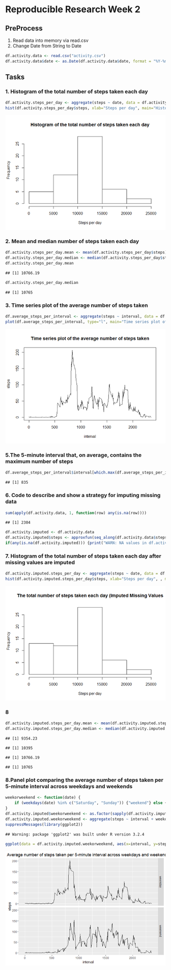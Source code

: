 # Reproducible Research Week 2



## PreProcess
1. Read data into memory via read.csv
2. Change Date from String to Date


```r
df.activity.data <- read.csv("activity.csv")
df.activity.data$date <- as.Date(df.activity.data$date, format = "%Y-%m-%d")
```

## Tasks

### 1. Histogram of the total number of steps taken each day


```r
df.activity.steps_per_day <- aggregate(steps ~ date, data = df.activity.data, sum)
hist(df.activity.steps_per_day$steps, xlab="Steps per day", main="Histogram of the total number of steps taken each day")
```

![](PA1_template_files/figure-html/unnamed-chunk-2-1.png)<!-- -->

### 2. Mean and median number of steps taken each day

```r
df.activity.steps_per_day.mean <- mean(df.activity.steps_per_day$steps)
df.activity.steps_per_day.median <- median(df.activity.steps_per_day$steps)
df.activity.steps_per_day.mean 
```

```
## [1] 10766.19
```

```r
df.activity.steps_per_day.median
```

```
## [1] 10765
```


### 3. Time series plot of the average number of steps taken

```r
df.average_steps_per_interval <- aggregate(steps ~ interval, data = df.activity.data, mean)
plot(df.average_steps_per_interval, type="l", main="Time series plot of the average number of steps taken")
```

![](PA1_template_files/figure-html/unnamed-chunk-4-1.png)<!-- -->

### 5.The 5-minute interval that, on average, contains the maximum number of steps

```r
df.average_steps_per_interval$interval[which.max(df.average_steps_per_interval$steps)]
```

```
## [1] 835
```

### 6. Code to describe and show a strategy for imputing missing data

```r
sum(apply(df.activity.data, 1, function(row) any(is.na(row))))
```

```
## [1] 2304
```

```r
df.activity.imputed <- df.activity.data
df.activity.imputed$steps <- approxfun(seq_along(df.activity.data$steps), df.activity.data$steps, method="linear", rule=2)(seq_along(df.activity.data$steps))
if(any(is.na(df.activity.imputed))) {print("WARN: NA values in df.activity.imputed")}
```

### 7. Histogram of the total number of steps taken each day after missing values are imputed

```r
df.activity.imputed.steps_per_day <- aggregate(steps ~ date, data = df.activity.imputed, sum)
hist(df.activity.imputed.steps_per_day$steps, xlab="Steps per day", , main="The total number of steps taken each day (Imputed Missing Values")
```

![](PA1_template_files/figure-html/unnamed-chunk-7-1.png)<!-- -->

### 8

```r
df.activity.imputed.steps_per_day.mean <- mean(df.activity.imputed.steps_per_day$steps)
df.activity.imputed.steps_per_day.median <- median(df.activity.imputed.steps_per_day$steps)
```


```
## [1] 9354.23
```

```
## [1] 10395
```

```
## [1] 10766.19
```

```
## [1] 10765
```


### 8.Panel plot comparing the average number of steps taken per 5-minute interval across weekdays and weekends

```r
weekorweekend <- function(date) {
    if (weekdays(date) %in% c("Saturday", "Sunday")) {"weekend"} else {"weekday"}
}
df.activity.imputed$weekorweekend <- as.factor(sapply(df.activity.imputed$date, weekorweekend))
df.activity.imputed.weekorweekend <- aggregate(steps ~ interval + weekorweekend, data = df.activity.imputed, mean)
suppressMessages(library(ggplot2))
```

```
## Warning: package 'ggplot2' was built under R version 3.2.4
```

```r
ggplot(data = df.activity.imputed.weekorweekend, aes(x=interval, y=steps)) + facet_grid(weekorweekend ~ .) + geom_line() + ggtitle("Average number of steps taken per 5-minute interval across weekdays and weekends")
```

![](PA1_template_files/figure-html/unnamed-chunk-11-1.png)<!-- -->


